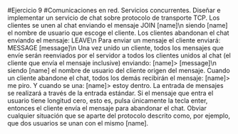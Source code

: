 #Ejercicio 9
#Comunicaciones en red. Servicios concurrentes.
Diseñar e implementar un servicio de chat sobre protocolo de transporte TCP. Los clientes se unen
al chat enviando el mensaje
JOIN [name]\n
siendo [name] el nombre de usuario que escoge el cliente. Los clientes abandonan el chat enviando
el mensaje:
LEAVE\n
Para enviar un mensaje el cliente enviará:
MESSAGE [message]\n
Una vez unido un cliente, todos los mensajes que envíe serán reenviados por el servidor a todos los
clientes unidos al chat (el cliente que envía el mensaje inclusive) enviando:
[name]> [message]\n
siendo [name] el nombre de usuario del cliente origen del mensaje. Cuando un cliente abandone el
chat, todos los demás recibirán el mensaje:
[name]> me piro.
Y cuando se una:
[name]> estoy dentro.
La entrada de mensajes se realizará a través de la entrada estándar. Si el mensaje que entra el
usuario tiene longitud cero, esto es, pulsa únicamente la tecla enter, entonces el cliente envía el
mensaje para abandonar el chat. Obviar cualquier situación que se aparte del protocolo descrito
como, por ejemplo, que dos usuarios se unan con el mismo [name].
